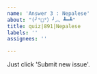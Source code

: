 ```yaml
---
name: 'Answer 3 : Nepalese'
about: "(╯°□°）╯︵ ┻━┻"
title: quiz|891|Nepalese
labels: ''
assignees: ''

---
```


Just click 'Submit new issue'.
